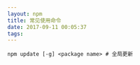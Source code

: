 ```yaml
---
layout: npm
title: 常见使用命令
date: 2017-09-11 00:05:37
tags:
---
```



```vim
npm update [-g] <package name> # 全局更新



```
